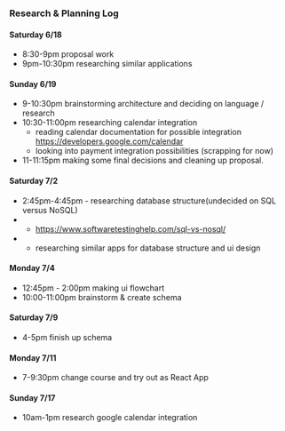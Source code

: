 ### Research & Planning Log
#### Saturday 6/18
- 8:30-9pm proposal work  
- 9pm-10:30pm researching similar applications  

#### Sunday 6/19
- 9-10:30pm brainstorming architecture and deciding on language / research  
- 10:30-11:00pm researching calendar integration  
  - reading calendar documentation for possible integration https://developers.google.com/calendar
  - looking into payment integration possibilities (scrapping for now)
- 11-11:15pm making some final decisions and cleaning up proposal.

#### Saturday 7/2
- 2:45pm-4:45pm - researching database structure(undecided on SQL versus NoSQL)
- - https://www.softwaretestinghelp.com/sql-vs-nosql/
- -  researching similar apps for database structure and ui design

#### Monday 7/4
- 12:45pm - 2:00pm making ui flowchart
- 10:00-11:00pm brainstorm & create schema

#### Saturday 7/9
- 4-5pm finish up schema

#### Monday 7/11
- 7-9:30pm change course and try out as React App

#### Sunday 7/17
- 10am-1pm research google calendar integration
